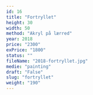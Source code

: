 ```yaml
---
id: 16
title: "Fortryllet"
height: 30
width: 50
method: "Akryl på lærred"
year: 2018
price: "2300"
exPrice: "1800"
status: ""
fileName: "2018-fortryllet.jpg"
medie: "painting"
draft: "False"
slug: "fortryllet"
weight: "190"
---
```

